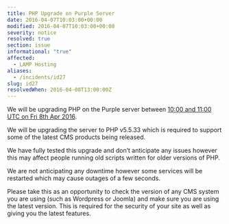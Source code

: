 ```yaml
---
title: PHP Upgrade on Purple Server
date: 2016-04-07T10:03:00+00:00
modified: 2016-04-07T10:03:00+00:00
severity: notice
resolved: true
section: issue
informational: "true"
affected:
  - LAMP Hosting
aliases:
  - /incidents/id27
slug: id27
resolvedWhen: 2016-04-08T13:00:00Z
---
```


We will be upgrading PHP on the Purple server between [10:00 and 11:00 UTC on Fri 8th Apr 2016](https://www.timeanddate.com/worldclock/fixedtime.html?iso=20160408T10&ah=1).

We will be upgrading the server to PHP v5.5.33 which is required to support some of the latest CMS products being released.

We have fully tested this upgrade and don’t anticipate any issues however this may affect people running old scripts written for older versions of PHP.

We are not anticipating any downtime however some services will be restarted which may cause outages of a few seconds.

Please take this as an opportunity to check the version of any CMS system you are using (such as Wordpress or Joomla) and make sure you are using the latest version.  This is required for the security of your site as well as giving you the latest features.

